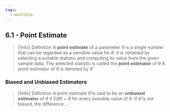 ```yaml
---
tags:
  - math161a
---
```

## 6.1 - Point Estimate

> [!info] Definition
> A **point estimate** of a parameter $\theta$ is a single number that can be regarded as a sensible value for $\theta$. It is obtained by selecting a suitable statistic and computing its value from the given sample data. The selected statistic is called the **point estimator** of $\theta$
> A point estimator of $\theta$ is denoted by $\hat{\theta}$
### Biased and Unbiased Estimators

> [!info] Definition
> A point estimate $\hat{\theta}$ is said to be an **unbiased estimator** of $\theta$ if $E(\hat{\theta})=\theta$ for every possible value of $\theta$. If $\hat{\theta}$ is not biased, the difference …

